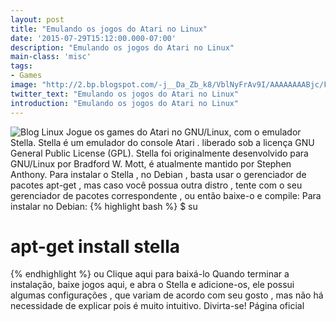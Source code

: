 ```yaml
---
layout: post
title: "Emulando os jogos do Atari no Linux"
date: '2015-07-29T15:12:00.000-07:00'
description: "Emulando os jogos do Atari no Linux"
main-class: 'misc'
tags:
- Games
image: "http://2.bp.blogspot.com/-j__Da_Zb_k8/VblNyFrAv9I/AAAAAAAABjc/FwUfVdttIXc/s72-c/enduro.gif"
twitter_text: "Emulando os jogos do Atari no Linux"
introduction: "Emulando os jogos do Atari no Linux"
---
```

![Blog Linux](http://2.bp.blogspot.com/-j__Da_Zb_k8/VblNyFrAv9I/AAAAAAAABjc/FwUfVdttIXc/s1600/enduro.gif "Blog Linux")
Jogue os games do Atari no GNU/Linux, com o emulador Stella.
Stella é um emulador do console Atari . liberado sob a licença GNU General Public License (GPL). Stella foi originalmente desenvolvido para GNU/Linux por Bradford W. Mott, é atualmente mantido por Stephen Anthony.
Para instalar o Stella , no Debian , basta usar o gerenciador de pacotes apt-get , mas caso você possua outra distro , tente com o seu gerenciador de pacotes correspondente , ou então baixe-o e compile:
Para instalar no Debian:
 {% highlight bash %}
$ su
# apt-get install stella
{% endhighlight %} 
ou
Clique aqui para baixá-lo
Quando terminar a instalação, baixe jogos aqui, e abra o Stella e adicione-os, ele possui algumas configurações , que variam de acordo com seu gosto , mas não há necessidade de explicar pois é muito intuitivo.
Divirta-se!
Página oficial 
